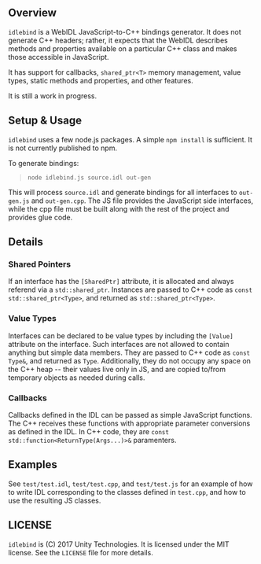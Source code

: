 ## Overview

`idlebind` is a WebIDL JavaScript-to-C++ bindings generator.  It does not generate C++ headers; rather, it expects that the WebIDL describes methods and properties available on a particular C++ class and makes those accessible in JavaScript.

It has support for callbacks, `shared_ptr<T>` memory management, value types, static methods and properties, and other features.

It is still a work in progress.

## Setup & Usage

`idlebind` uses a few node.js packages.  A simple `npm install` is sufficient.  It is not currently published to npm.

To generate bindings:

>  `node idlebind.js source.idl out-gen`

This will process `source.idl` and generate bindings for all interfaces to `out-gen.js` and `out-gen.cpp`.  The JS file provides the JavaScript side interfaces, while the cpp file must be built along with the rest of the project and provides glue code.

## Details

### Shared Pointers
If an interface has the `[SharedPtr]` attribute, it is allocated and always referend via a `std::shared_ptr`.  Instances are passed to C++ code as `const std::shared_ptr<Type>`, and returned as `std::shared_ptr<Type>`.

### Value Types
Interfaces can be declared to be value types by including the `[Value]` attribute on the interface.  Such interfaces are not allowed to contain anything but simple data members.  They are passed to C++ code as `const Type&`, and returned as `Type`.  Additionally, they do not occupy any space on the C++ heap -- their values live only in JS, and are copied to/from temporary objects as needed during calls.

### Callbacks
Callbacks defined in the IDL can be passed as simple JavaScript functions.  The C++ receives these functions with appropriate parameter conversions as defined in the IDL.  In C++ code, they are `const std::function<ReturnType(Args...)>&` paramenters.

## Examples

See `test/test.idl`, `test/test.cpp`, and `test/test.js` for an example of how to write IDL corresponding to the classes defined in `test.cpp`, and how to use the resulting JS classes.

## LICENSE

`idlebind` is (C) 2017 Unity Technologies.  It is licensed under the MIT license.  See the `LICENSE` file for more details.
